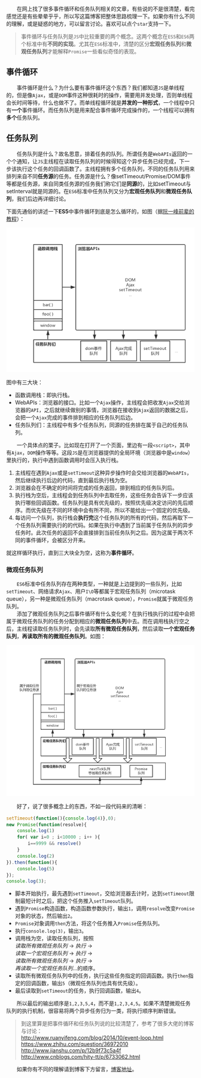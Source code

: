 &emsp;&emsp;在网上找了很多事件循环和任务队列相关的文章，有些说的不是很清楚，看完感觉还是有些晕晕乎乎，所以写这篇博客把整体思路梳理一下。如果你有什么不同的理解，或是疑惑的地方，可以留言讨论。喜欢可以点个`star`支持一下。

> 事件循环与任务队列是`JS`中比较重要的两个概念。这两个概念在`ES5`和`ES6`两个标准中有**不同的实现**。尤其在`ES6`标准中，清楚的区分**宏观任务队列**和**微观任务队列**才能解释`Promise`一些看似奇怪的表现。

<!-- more -->

## 事件循环
&emsp;&emsp;事件循环是什么？为什么要有事件循环这个东西？我们都知道`JS`是单线程的，但是像`Ajax`，或是`DOM`事件这种很耗时的操作，需要用并发处理，否则单线程会长时间等待，什么也做不了。而单线程循环就是**并发的一种形式**，一个线程中只有**一个**事件循环。而任务队列是用来配合事件循环完成操作的，一个线程可以拥有**多个**任务队列。

## 任务队列
&emsp;&emsp;任务队列是什么？故名思意，排着任务的队列。所谓任务是`WebAPIs`返回的一个个通知，让`JS`主线程在读取任务队列的时候得知这个异步任务已经完成，下一步该执行这个任务的回调函数了。主线程拥有多个任务队列，不同的任务队列用来排列来自不同**任务源**的任务。任务源是什么？像setTimeout/Promise/DOM事件等都是任务源，来自同类任务源的任务我们称它们是**同源**的，比如setTimeout与setInterval就是同源的。在`ES6`标准中任务队列又分为**宏观任务队列**和**微观任务队列**，我们后边再详细讨论。


下面先通俗的讲述一下**ES5**中事件循环到底是怎么循环的，如图（据[阮一峰前辈的教程](http://www.ruanyifeng.com/blog/2014/10/event-loop.html)）：  

![事件循环1](/imgs/sjxh.png)

图中有三大块：  
- 函数调用栈：即执行栈。
- WebAPIs：浏览器的接口。比如一个`Ajax`操作，主线程会把收发`Ajax`交给浏览器的`API`，之后就继续做别的事情，浏览器在接收到`Ajax`返回的数据之后，会把一个`Ajax`完成的事件排到相应的任务队列后边。  
- 任务队列们：主线程中有多个任务队列，同源的任务排在属于自己的任务队列。

&emsp;&emsp;一个具体点的栗子。比如现在打开了一个页面，里边有一段`<script>`，其中有`Ajax`，`DOM`操作等等。这段`JS`是在浏览器提供的全局环境（浏览器中是`window`）里执行的，执行中遇到函数调用时会压入执行栈。  

1. 主线程在遇到`Ajax`或是`setTimeout`这种异步操作时会交给浏览器的`WebAPIs`，然后继续执行后边的代码，直到最后执行栈为空。
2. 浏览器会在不确定的时间将完成的任务返回，排到相应的任务队列后。
3. 执行栈为空后，主线程会到任务队列中去取任务，这些任务会告诉下一步应该执行哪些回调函数。任务队列是具有优先级的，按照优先级决定访问的先后顺序。而优先级在不同的环境中会有所不同，所以不能给出一个固定的优先级。
4. 每访问一个队列，执行栈会**执行完**这个任务队列的所有的代码，然后再取下一个任务队列需要执行的的代码。如果在执行中遇到了当前属于任务队列的异步任务时。此次任务的返回不会直接排到当前任务队列之后。因为这属于两次不同的事件循环，会被区分开来。

就这样循环执行，直到三大块全为空，这称为**事件循环**。

### 微观任务队列
&emsp;&emsp;`ES6`标准中任务队列存在两种类型，一种就是上边提到的一些队列，比如`setTimeout`、网络请求`Ajax`、用户`I\O`等都属于宏观任务队列（microtask queue），另一种是微观任务队列（macrotask queue），`Promise`就属于微观任务队列。    
&emsp;&emsp;添加了微观任务队列之后事件循环有什么变化呢？在执行栈执行的过程中会把属于微观任务队列的任务分配到相应的**微观任务队列**中去。而在调用栈执行空之后，主线程读取任务队列时，会先读取**所有微观任务队列**，然后读取**一个宏观任务队列**，**再读取所有的微观任务队列**。如图：

![事件循环2](/imgs/rwdl.png)

&emsp;&emsp;好了，说了很多概念上的东西，不如一段代码来的清晰：
```javascript
setTimeout(function(){console.log(4)},0);
new Promise(function(resolve){
    console.log(1)
    for( var i=0 ; i<10000 ; i++ ){
        i==9999 && resolve()
    }
    console.log(2)
}).then(function(){
    console.log(5)
});
console.log(3);
```
- 脚本开始执行，最先遇到`setTimeout`，交给浏览器去计时，达到`setTimeout`限制最短计时之后，把这个任务推入`setTimeout`队列。
- 遇到`Promise`构造函数，构造函数参数执行，输出`1`，调用`resolve`改变`Promise`对象的状态，然后输出`2`。
- `Promise`对象调用`then`方法，将这个任务推入`Promise`任务队列。
- 执行`console.log(3)`，输出`3`。
- 调用栈为空，读取任务队列，按照  
    *读取所有微观任务队列* -> *执行* ->   
    *读取一个宏观任务队列* -> *执行* ->   
    *读取所有微观任务队列* -> *执行* ->   
    *再读取一个宏观任务队列*...的顺序。  
- 读取所有微观任务队列中的任务，执行这些任务指定的回调函数。执行`then`指定的回调函数，输出`5`（微观任务队列也具有优先级）。
- 最后读取到`setTimeout`的任务，执行回调函数，输出`4`。

&emsp;&emsp;所以最后的输出顺序是`1,2,3,5,4`，而不是`1,2,3,4,5`。如果不清楚微观任务队列的执行机制，很容易将两个异步任务归为一类，将执行顺序判断错误。

> 到这里算是把事件循环和任务队列说的比较清楚了，参考了很多大佬的博客与讨论：  
http://www.ruanyifeng.com/blog/2014/10/event-loop.html  
https://www.zhihu.com/question/36972010  
http://www.jianshu.com/p/12b9f73c5a4f  
http://www.cnblogs.com/hity-tt/p/6733062.html  

&emsp;&emsp;如果你有不同的理解请到博客下方留言，[博客地址](https://kongchenglc.github.io/blog/%E4%BA%8B%E4%BB%B6%E5%BE%AA%E7%8E%AF20171026/)。
